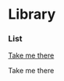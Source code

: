 # Library

### List

[Take me there](#there_you_go)
















<a name="there_you_go"></a>Take me there